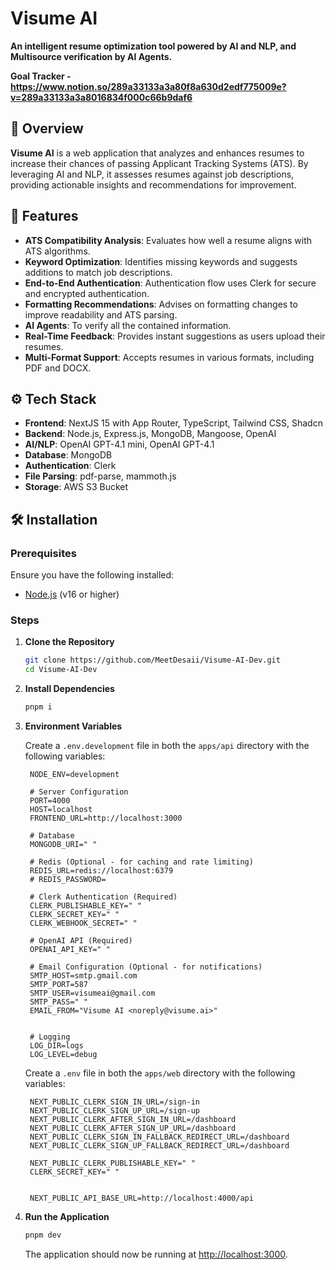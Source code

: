 # Visume AI

**An intelligent resume optimization tool powered by AI and NLP, and Multisource verification by AI Agents.**

**Goal Tracker - https://www.notion.so/289a33133a3a80f8a630d2edf775009e?v=289a33133a3a8016834f000c66b9daf6**

## 🚀 Overview

**Visume AI** is a web application that analyzes and enhances resumes to increase their chances of passing Applicant Tracking Systems (ATS). By leveraging AI and NLP, it assesses resumes against job descriptions, providing actionable insights and recommendations for improvement.

## 🧩 Features

- **ATS Compatibility Analysis**: Evaluates how well a resume aligns with ATS algorithms.
- **Keyword Optimization**: Identifies missing keywords and suggests additions to match job descriptions.
- **End-to-End Authentication**: Authentication flow uses Clerk for secure and encrypted authentication. 
- **Formatting Recommendations**: Advises on formatting changes to improve readability and ATS parsing.
- **AI Agents**: To verify all the contained information.
- **Real-Time Feedback**: Provides instant suggestions as users upload their resumes.
- **Multi-Format Support**: Accepts resumes in various formats, including PDF and DOCX.

## ⚙️ Tech Stack

- **Frontend**: NextJS 15 with App Router, TypeScript, Tailwind CSS, Shadcn
- **Backend**: Node.js, Express.js, MongoDB, Mangoose, OpenAI
- **AI/NLP**: OpenAI GPT-4.1 mini, OpenAI GPT-4.1
- **Database**: MongoDB
- **Authentication**: Clerk
- **File Parsing**: pdf-parse, mammoth.js
- **Storage**: AWS S3 Bucket
  
## 🛠️ Installation

### Prerequisites

Ensure you have the following installed:

- [Node.js](https://nodejs.org/) (v16 or higher)

### Steps

1. **Clone the Repository**

   ```bash
   git clone https://github.com/MeetDesaii/Visume-AI-Dev.git
   cd Visume-AI-Dev

2. **Install Dependencies**

   ```bash
   pnpm i
   ```

3. **Environment Variables**

   Create a `.env.development` file in both the `apps/api` directory with the following variables:

   ```env
    NODE_ENV=development

    # Server Configuration
    PORT=4000
    HOST=localhost
    FRONTEND_URL=http://localhost:3000
    
    # Database
    MONGODB_URI=" "
    
    # Redis (Optional - for caching and rate limiting)
    REDIS_URL=redis://localhost:6379
    # REDIS_PASSWORD=
    
    # Clerk Authentication (Required)
    CLERK_PUBLISHABLE_KEY=" "
    CLERK_SECRET_KEY=" "
    CLERK_WEBHOOK_SECRET=" "
    
    # OpenAI API (Required)
    OPENAI_API_KEY=" "
   
    # Email Configuration (Optional - for notifications)
    SMTP_HOST=smtp.gmail.com
    SMTP_PORT=587
    SMTP_USER=visumeai@gmail.com
    SMTP_PASS=" "
    EMAIL_FROM="Visume AI <noreply@visume.ai>"
    
    
    # Logging
    LOG_DIR=logs
    LOG_LEVEL=debug
   ```
   
   Create a `.env` file in both the `apps/web` directory with the following variables:
  
   ```env
    NEXT_PUBLIC_CLERK_SIGN_IN_URL=/sign-in
    NEXT_PUBLIC_CLERK_SIGN_UP_URL=/sign-up
    NEXT_PUBLIC_CLERK_AFTER_SIGN_IN_URL=/dashboard
    NEXT_PUBLIC_CLERK_AFTER_SIGN_UP_URL=/dashboard
    NEXT_PUBLIC_CLERK_SIGN_IN_FALLBACK_REDIRECT_URL=/dashboard
    NEXT_PUBLIC_CLERK_SIGN_UP_FALLBACK_REDIRECT_URL=/dashboard
    
    NEXT_PUBLIC_CLERK_PUBLISHABLE_KEY=" "
    CLERK_SECRET_KEY=" "
     
    
    NEXT_PUBLIC_API_BASE_URL=http://localhost:4000/api
   ```

4. **Run the Application**

   ```bash
   pnpm dev
   ```

   The application should now be running at [http://localhost:3000](http://localhost:3000).
